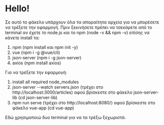 # Hello!
Σε αυτό το φάκελο υπάρχουν όλα τα απαραίτητα αρχεία για να μπορέσετε να τρέξετε την εφαρμογή.
Πριν ξεκινήσετε πρέπει να τσεκάρετε από το terminal αν έχετε το node.js και το npm (node -v && npm -v)
επίσης να κάνετε install τα:
1.  npm (npm install και npm init -y)
2.  vue (npm i -g @vue/cli)
3.  json-server (npm i -g json-server)
4.  axios (npm install axios)

Για να τρέξετε την εφαρμογή:
1.  install all required node_modules
2.  json-server --watch servers.json (τρέχει στο http://localhost:3000/articles) αφού βρίσκεστε στο φάκελο json-server-lib (cd json-server-lib)
3. npm run serve (τρέχει στο http://localhost:8080/) αφού βρίσκεστε στο φάκελο vue-app (cd vue-app)

Εδώ χρησιμοποιώ δυο terminal για να τα τρέξω ξεχωριστά.

